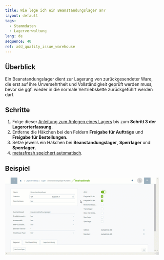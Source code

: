 ```yaml
---
title: Wie lege ich ein Beanstandungslager an?
layout: default
tags:
  - Stammdaten
  - Lagerverwaltung
lang: de
sequence: 40
ref: add_quality_issue_warehouse
---
```


## Überblick
Ein Beanstandungslager dient zur Lagerung von zurückgesendeter Ware, die erst auf ihre Unversehrtheit und Vollständigkeit geprüft werden muss, bevor sie ggf. wieder in die normale Vertriebskette zurückgeführt werden darf.

## Schritte
1. Folge dieser [Anleitung zum Anlegen eines Lagers](Neues_Lager_anlegen) bis zum **Schritt 3 der Lagerorterfassung**.
1. Entferne die Häkchen bei den Feldern **Freigabe für Aufträge** und **Freigabe für Bestellungen**.
1. Setze jeweils ein Häkchen bei **Beanstandungslager**, **Sperrlager** und **Sperrlager**.
1. [metasfresh speichert automatisch](Speicheranzeige).

## Beispiel
<kbd><img src="assets/Beanstandungslager_anlegen.gif" alt="GIF: Ein Beanstandungslager anlegen"></kbd>

